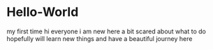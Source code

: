 # Hello-World
my first time
hi everyone
i am new here
a bit scared about what to do 
hopefully will learn new things and have a beautiful journey here
